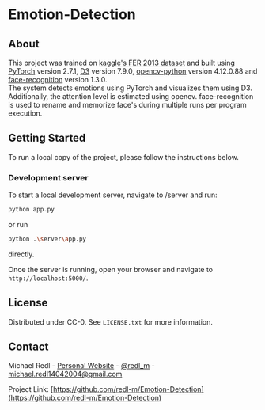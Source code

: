 # Emotion-Detection

## About

This project was trained on [kaggle's FER 2013 dataset](https://www.kaggle.com/datasets/msambare/fer2013) and built using [PyTorch](https://pytorch.org) version 2.7.1, [D3](https://d3js.org) version 7.9.0,
[opencv-python](https://pypi.org/project/opencv-python/) version 4.12.0.88 and [face-recognition](https://pypi.org/project/face-recognition/) version 1.3.0.  
The system detects emotions using PyTorch and visualizes them using D3. Additionally, the attention level is estimated using opencv. face-recognition is used to rename and memorize face's during multiple runs per program execution.

## Getting Started

To run a local copy of the project, please follow the instructions below.

### Development server

To start a local development server, navigate to /server and run:

```bash
python app.py
```

or run

```bash
python .\server\app.py
```

directly.

Once the server is running, open your browser and navigate to `http://localhost:5000/`.

<!-- LICENSE -->
## License

Distributed under CC-0. See `LICENSE.txt` for more information.


<!-- CONTACT -->
## Contact

Michael Redl - [Personal Website](https://michaeljosefredl.at) - [@redl_m](https://www.instagram.com/redl__m/) - michael.redl14042004@gmail.com

Project Link: [https://github.com/redl-m/Emotion-Detection](https://github.com/redl-m/Emotion-Detection)

